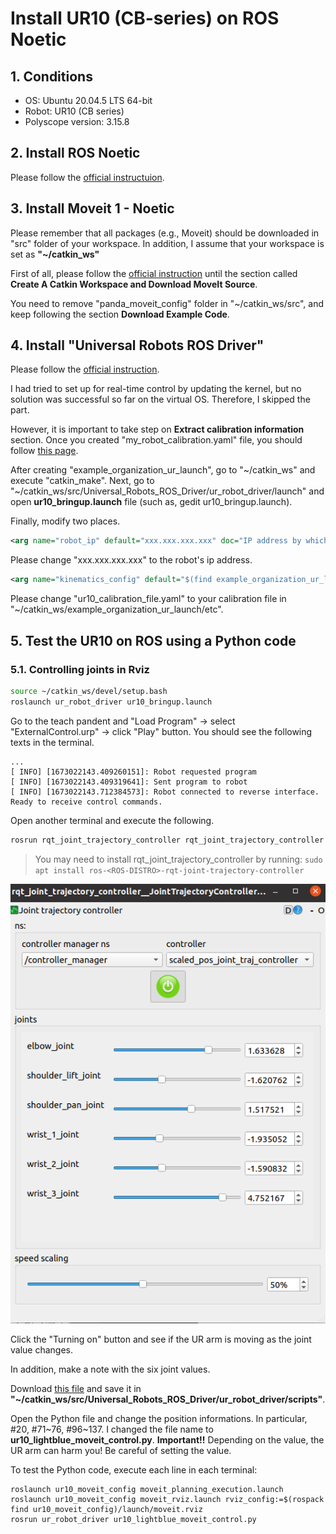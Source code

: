 # Install UR10 (CB-series) on ROS Noetic

## 1. Conditions
- OS: Ubuntu 20.04.5 LTS 64-bit
- Robot: UR10 (CB series)
- Polyscope version: 3.15.8

## 2. Install ROS Noetic
Please follow the [official instructuion](http://wiki.ros.org/noetic/Installation/Ubuntu).

## 3. Install Moveit 1 - Noetic
Please remember that all packages (e.g., Moveit) should be downloaded in "src" folder of your workspace. In addition, I assume that your workspace is set as **"~/catkin_ws"**

First of all, please follow the [official instruction](https://ros-planning.github.io/moveit_tutorials/doc/getting_started/getting_started.html) until the section called **Create A Catkin Workspace and Download MoveIt Source**.

You need to remove "panda_moveit_config" folder in "~/catkin_ws/src", and keep following the section **Download Example Code**.

## 4. Install "Universal Robots ROS Driver"
Please follow the [official instruction](https://github.com/UniversalRobots/Universal_Robots_ROS_Driver).

I had tried to set up for real-time control by updating the kernel, but no solution was successful so far on the virtual OS. Therefore, I skipped the part.

However, it is important to take step on **Extract calibration information** section. Once you created "my_robot_calibration.yaml" file, you should follow [this page](https://github.com/UniversalRobots/Universal_Robots_ROS_Driver/blob/master/ur_calibration/README.md).

After creating "example_organization_ur_launch", go to "~/catkin_ws" and execute "catkin_make". Next, go to "~/catkin_ws/src/Universal_Robots_ROS_Driver/ur_robot_driver/launch" and open **ur10_bringup.launch** file (such as, gedit ur10_bringup.launch).

Finally, modify two places.

```xml
<arg name="robot_ip" default="xxx.xxx.xxx.xxx" doc="IP address by which the robot can be reached."/>
```
Please change "xxx.xxx.xxx.xxx" to the robot's ip address.


```xml
<arg name="kinematics_config" default="$(find example_organization_ur_launch)/etc/ur10_calibration_file.yaml" doc="Kinematics config file used for calibration correction. This will be used to verify the robot's calibration is matching the robot_description."/>
```
Please change "ur10_calibration_file.yaml" to your calibration file in "~/catkin_ws/example_organization_ur_launch/etc".

## 5. Test the UR10 on ROS using a Python code

### 5.1. Controlling joints in Rviz
```bash
source ~/catkin_ws/devel/setup.bash
roslaunch ur_robot_driver ur10_bringup.launch
```
Go to the teach pandent and "Load Program" -> select "ExternalControl.urp" -> click "Play" button. You should see the following texts in the terminal.
```terminal
...
[ INFO] [1673022143.409260151]: Robot requested program
[ INFO] [1673022143.409319641]: Sent program to robot
[ INFO] [1673022143.712384573]: Robot connected to reverse interface. Ready to receive control commands.
```

Open another terminal and execute the following.
```bash
rosrun rqt_joint_trajectory_controller rqt_joint_trajectory_controller
```
> You may need to install rqt_joint_trajectory_controller by running:
`sudo apt install ros-<ROS-DISTRO>-rqt-joint-trajectory-controller`

![rqt controller](../../Images/rqt_joint_trajectory_controller.png)

Click the "Turning on" button and see if the UR arm is moving as the joint value changes.

In addition, make a note with the six joint values.

Download [this file](https://github.com/AnthonyLe93/ur_robot_driver/blob/master/scripts/ur10_movit_control.py) and save it in **"~/catkin_ws/src/Universal_Robots_ROS_Driver/ur_robot_driver/scripts"**. 

Open the Python file and change the position informations. In particular, #20, #71~76, #96~137. I changed the file name to **ur10_lightblue_moveit_control.py**. **Important!!** Depending on the value, the UR arm can harm you! Be careful of setting the value.

To test the Python code, execute each line in each terminal:
```console
roslaunch ur10_moveit_config moveit_planning_execution.launch
roslaunch ur10_moveit_config moveit_rviz.launch rviz_config:=$(rospack find ur10_moveit_config)/launch/moveit.rviz
rosrun ur_robot_driver ur10_lightblue_moveit_control.py 
```